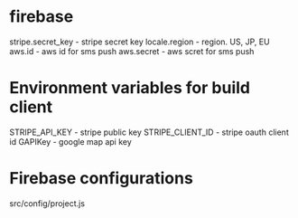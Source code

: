 # firebase

stripe.secret_key - stripe secret key
locale.region - region. US, JP, EU
aws.id - aws id for sms push
aws.secret - aws scret for sms push

# Environment variables for build client

STRIPE_API_KEY - stripe public key
STRIPE_CLIENT_ID - stripe oauth client id
GAPIKey - google map api key

# Firebase configurations
src/config/project.js
